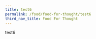 ```yaml
---
title: test6
permalink: /food/food-for-thought/test6
third_nav_title: Food For Thought
---
```

test6